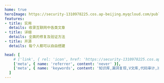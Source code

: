 ```yaml
---
home: true
heroImage: https://security-1310978225.cos.ap-beijing.myqcloud.com/public/img/home.svg
features:
- title: 实用
  details: 收录互联网中各类文章
- title: 详细
  details: 全面的修复及验证方法
- title: 开源
  details: 每个人都可以自由搭建

head: [
    # ['link', { rel: 'icon', href: 'https://security-1310978225.cos.ap-beijing.myqcloud.com/public/img/home.svg' }],
    ['meta', { name: 'referrer', content: 'never' }],
    ['meta', { name: 'keywords', content: '知识库,漏洞复现,V文库,代码审计,渗透测试' }],
  ]
---
```


</br>
</br>
<a-alert type="info" message="提示" description="由于传播、利用此文所提供的信息而造成的任何直接或者间接的后果及损失，均由使用者本人负责，文章作者不为此承担任何责任。V文库 拥有对此文章的修改和解释权如欲转载或传播此文章，必须保证此文章的完整性，包括版权声明等全部内容。未经作者允许，不得任意修改或者增减此文章内容，不得以任何方式将其用于商业目的。" showIcon>
</a-alert>

</br>
</br>

<template>
  <a-steps>
    <a-step status="finish" title="Login Github">
      <a-icon slot="icon" type="github" />
    </a-step>
    <a-step status="finish" title="Star">
      <a-icon slot="icon" type="star" />
    </a-step>
    <a-step status="process" title="Reading">
      <a-icon slot="icon" type="loading" />
    </a-step>
    <a-step status="wait" title="Thank">
      <a-icon slot="icon" type="smile-o" />
    </a-step>
  </a-steps>
</template>